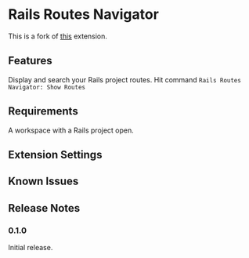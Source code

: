 # Rails Routes Navigator

This is a fork of [this](https://github.com/makicamel/rails-routes-navigator)
extension.

## Features

Display and search your Rails project routes. Hit command
`Rails Routes Navigator: Show Routes`

## Requirements

A workspace with a Rails project open.

## Extension Settings

## Known Issues

## Release Notes

### 0.1.0

Initial release.
